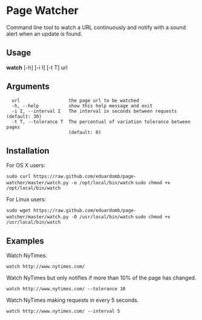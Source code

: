 Page Watcher
============
Command line tool to watch a URL continuously and notify with a sound alert
when an update is found.

Usage
-----
**watch** [-h] [-i I] [-t T] url

Arguments
---------
      url                  the page url to be watched
      -h, --help           show this help message and exit
      -i I, --interval I   The interval in seconds between requests (default: 30)
      -t T, --tolerance T  The percentual of variation tolerance between pages
                           (default: 0)

Installation
------------
For OS X users:

`sudo curl https://raw.github.com/eduardomb/page-watcher/master/watch.py -o /opt/local/bin/watch`
`sudo chmod +x /opt/local/bin/watch`

For Linux users:

`sudo wget https://raw.github.com/eduardomb/page-watcher/master/watch.py -O /usr/local/bin/watch`
`sudo chmod +x /usr/local/bin/watch`

Examples
--------
Watch NyTimes.

`watch http://www.nytimes.com/`

Watch NyTimes but only notifies if more than 10% of the page has changed.

`watch http://www.nytimes.com/ --tolerance 10`

Watch NyTimes making requests in every 5 seconds.

`watch http://www.nytimes.com/ --interval 5`
